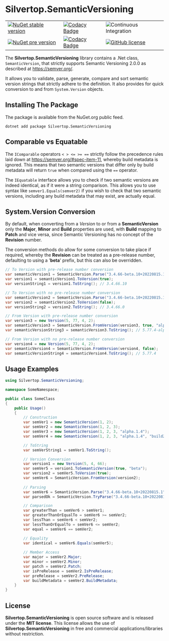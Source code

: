 # Silvertop.SemanticVersioning

|      |      |      |
| :--- | :--- | :--- |
| [![NuGet stable version](https://badgen.net/nuget/v/Silvertop.SemanticVersioning)](https://nuget.org/packages/Silvertop.SemanticVersioning) | [![Codacy Badge](https://app.codacy.com/project/badge/Grade/9acd907149ee4e9cacc15558dd583214)](https://www.codacy.com/gh/ceerum/silvertop-semanticversioning/dashboard?utm_source=github.com&amp;utm_medium=referral&amp;utm_content=ceerum/silvertop-semanticversioning&amp;utm_campaign=Badge_Grade) | ![Continuous Integration](https://github.com/ceerum/silvertop-semanticversioning/actions/workflows/github-actions.yml/badge.svg) |
| [![NuGet pre version](https://badgen.net/nuget/v/Silvertop.SemanticVersioning/pre)](https://nuget.org/packages/Silvertop.SemanticVersioning) | [![Codacy Badge](https://app.codacy.com/project/badge/Coverage/9acd907149ee4e9cacc15558dd583214)](https://www.codacy.com/gh/ceerum/silvertop-semanticversioning/dashboard?utm_source=github.com&utm_medium=referral&utm_content=ceerum/silvertop-semanticversioning&utm_campaign=Badge_Coverage) | [![GitHub license](https://img.shields.io/github/license/ceerum/silvertop-semanticversioning.svg)](https://github.com/ceerum/silvertop-semanticversioning/blob/master/LICENSE) |

The **Silvertop.SemanticVersioning** library contains a .Net class, `SemanticVersion`, that strictly supports Semantic Versioning 2.0.0 as described at https://semver.org/. 

It allows you to validate, parse, generate, compare and sort semantic version strings that strictly adhere to the definition. It also provides for quick conversion to and from `System.Version` objects.

## Installing The Package
The package is available from the NuGet.org public feed.
```shell
dotnet add package Silvertop.SemanticVersioning
```
## Comparable vs Equatable
The `IComparable` operators `< > <= >= ==` strictly follow the precedence rules laid down at https://semver.org/#spec-item-11, whereby build metadata is ignored. This means that two semantic versions that differ only by build metadata will return `true` when compared using the `==` operator.

The `IEquatable` interface allows you to check if two semantic versions are indeed identical, as if it were a string comparison. This allows you to use syntax like `semver1.Equals(semver2)` if you wish to check that two semantic versions, including any build metadata that may exist, are actually equal. 

## System.Version Conversion
By default, when converting from a *Version* to or from a **SemanticVersion** only the **Major**, **Minor** and **Build** properties are used, with **Build** mapping to **Patch** and vice versa, since Semantic Versioning has no concept of the **Revision** number.

The conversion methods do allow for some conversion to take place if required, whereby the **Revision** can be treated as a pre-release number, defaulting to using a '**beta**' prefix, but this can also be overridden. 
```csharp
// To Version with pre-release number conversion
var semanticVersion1 = SemanticVersion.Parse("3.4.66-beta.10+20220815.1");
var version1 = semanticVersion1.ToVersion(true);
var versionString1 = version1.ToString(); // 3.4.66.10

// To Version with no pre-release number conversion
var semanticVersion2 = SemanticVersion.Parse("3.4.66-beta.10+20220815.1");
var version2 = semanticVersion2.ToVersion(false);
var versionString2 = version2.ToString(); // 3.4.66.0

// From Version with pre-release number conversion
var version3 = new Version(5, 77, 4, 2);
var semanticVersion3 = SemanticVersion.FromVersion(version3, true, "alpha");
var semanticVersionString3 = semanticVersion3.ToString(); // 5.77.4-alpha.2

// From Version with no pre-release number conversion
var version4 = new Version(5, 77, 4, 2);
var semanticVersion4 = SemanticVersion.FromVersion(version4, false);
var semanticVersionString4 = semanticVersion4.ToString(); // 5.77.4
```

## Usage Examples
```csharp
using Silvertop.SemanticVersioning;

namespace SomeNamespace;

public class SomeClass
{
    public Usage()
    {
        // Construction
        var semVer1 = new SemanticVersion(1, 2);
        var semVer2 = new SemanticVersion(1, 2, 3);
        var semVer3 = new SemanticVersion(1, 2, 3, "alpha.1.4");
        var semVer4 = new SemanticVersion(1, 2, 3, "alpha.1.4", "build2656");

        // ToString
        var semVerString1 = semVer1.ToString();

        // Version Conversion
        var version1 = new Version(5, 4, 66);
        var semVer5 = version1.ToSemanticVersion(true, "beta");
        var version2 = semVer5.ToVersion(true);
        var semVer6 = SemanticVersion.FromVersion(version2);
    
        // Parsing
        var semVer6 = SemanticVersion.Parse("3.4.66-beta.10+20220815.1");
        var parsedOk = SemanticVersion.TryParse("3.4.66-beta.10+20220815.1", out var semVer7);

        // Comparison
        var greaterThan = semVer6 > semVer1;
        var greaterThanOrEqualTo = semVer6 >= semVer2;
        var lessThan = semVer6 < semVer2;
        var lessThanOrEqualTo = semVer6 <= semVer2;
        var equal = semVer6 == semVer2;

        // Equality
        var identical = semVer6.Equals(semVer5);
        
        // Member Access
        var major = semVer2.Major;
        var minor = semVer2.Minor;
        var patch = semVer2.Patch;
        var isPreRelease = semVer2.IsPreRelease;
        var preRelease = semVer2.PreRelease;
        var buildMetadata = semVer2.BuildMetadata;
    }
}
```

## License
**Silvertop.SemanticVersioning** is open source software and is released under the **MIT license**. This license allows the use of **Silvertop.SemanticVersioning** in free and commercial applications/libraries without restriction.